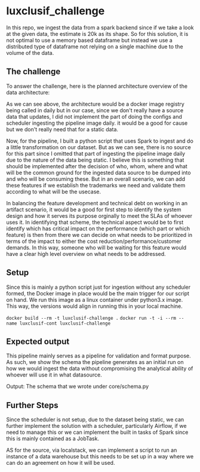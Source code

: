 # luxclusif_challenge

In this repo, we ingest the data from a spark backend since if we take a look at the given data, the estimate is 20k as its shape. So for this solution, it is not optimal to use a memory based dataframe but instead we use a distributed type of dataframe not relying on a single machine due to the volume of the data.

## The challenge
To answer the challenge, here is the planned architecture overview of the data architecture:

As we can see above, the architecture would be a docker image registry being called in daily but in our case, since we don't really have a source data that updates, I did not implement the part of doing the configs and scheduler ingesting the pipeline image daily. it would be a good for cause but we don't really need that for a static data.

Now, for the pipeline, I built a python script that uses Spark to ingest and do a little transformation on our dataset. But as we can see, there is no source for this part since I omitted that part of ingesting the pipeline image daily due to the nature of the data being static. I believe this is something that should be implemented after the decision of who, whom, where and what will be the common ground for the ingested data source to be dumped into and who will be consuming these. But in an overall scenario, we can add these features if we establish the trademarks we need and validate them according to what will be the usecase.

In balancing the feature development and technical debt on working in an artifact scenario, it would be a good for first step to identify the system design and how it serves its purpose orginally to meet the SLAs of whoever uses it. In identifying that scheme, the technical aspect would be to first identify which has critical impact on the performance (which part or which feature) is then from there we can decide on what needs to be prioritized in terms of the impact to either the cost reduction/performance/customer demands. In this way, someone who will be waiting for this feature would have a clear high level overview on what needs to be addressed.

## Setup
Since this is mainly a python script just for ingestion without any scheduler formed, the Docker image in place would be the main trigger for our script on hand. We run this image as a linux container under python3.x image. This way, the versions would align in running this in your local machine.

`docker build --rm -t luxclusif-challenge .`
`docker run -t -i --rm --name luxclusif-cont luxclusif-challenge`

## Expected output
This pipeline mainly serves as a pipeline for validation and format purpose. As such, we show the schema the pipeline generates as an initial run on how we would ingest the data without compromising the analytical ability of whoever will use it in what datasource.

Output: The schema that we wrote under core/schema.py

## Further Steps
Since the scheduler is not setup, due to the dataset being static, we can further implement the solution with a scheduler,
particularly Airflow, if we need to manage this or we can implement the built in tasks of Spark since this is mainly contained as a JobTask.

AS for the source, via localstack, we can implement a script to run an instance of a data warehouse but this needs to be set up in a way where we can do an agreement on how it will be used.

